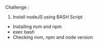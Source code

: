 Challenge :
1. Install nodeJS using BASH Script
- Installing nvm and npm
- exec bash
- Checking nvm, npm and node version
